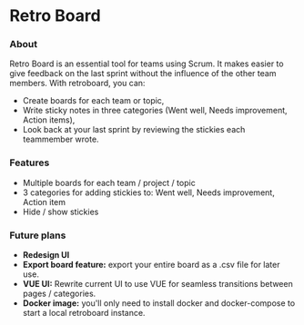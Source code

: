 # Retro Board

### About
Retro Board is an essential tool for teams using Scrum. It makes easier to give feedback on the last sprint without the influence of the other team members.
With retroboard, you can:

  - Create boards for each team or topic,
  - Write sticky notes in three categories (Went well, Needs improvement, Action items),
  - Look back at your last sprint by reviewing the stickies each teammember wrote.

### Features
  - Multiple boards for each team / project / topic
  - 3 categories for adding stickies to: Went well, Needs improvement, Action item
  - Hide / show stickies

### Future plans
  - **Redesign UI**
  - **Export board feature:** export your entire board as a .csv file for later use.
  - **VUE UI:** Rewrite current UI to use VUE for seamless transitions between pages / categories.
  - **Docker image:** you'll only need to install docker and docker-compose to start a local retroboard instance.
  